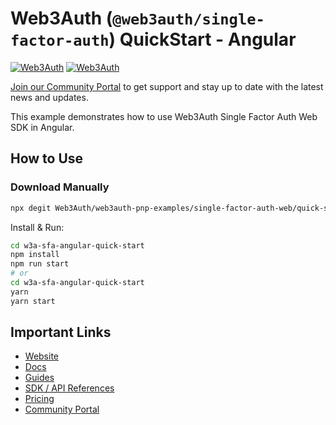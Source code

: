 # Web3Auth (`@web3auth/single-factor-auth`) QuickStart - Angular

[![Web3Auth](https://img.shields.io/badge/Web3Auth-SDK-blue)](https://web3auth.io/docs/sdk/core-kit/sfa-web)
[![Web3Auth](https://img.shields.io/badge/Web3Auth-Community-cyan)](https://community.web3auth.io)

[Join our Community Portal](https://community.web3auth.io/) to get support and stay up to date with the latest news and updates.

This example demonstrates how to use Web3Auth Single Factor Auth Web SDK in Angular.

## How to Use

### Download Manually

```bash
npx degit Web3Auth/web3auth-pnp-examples/single-factor-auth-web/quick-starts/sfa-angular-quick-start w3a-sfa-angular-quick-start
```

Install & Run:

```bash
cd w3a-sfa-angular-quick-start
npm install
npm run start
# or
cd w3a-sfa-angular-quick-start
yarn
yarn start
```

## Important Links

- [Website](https://web3auth.io)
- [Docs](https://web3auth.io/docs)
- [Guides](https://web3auth.io/docs/guides)
- [SDK / API References](https://web3auth.io/docs/sdk)
- [Pricing](https://web3auth.io/pricing.html)
- [Community Portal](https://community.web3auth.io)
